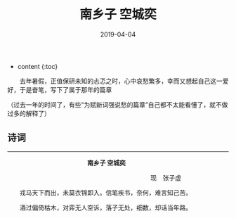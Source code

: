﻿---
layout: post
title:  "南乡子 空城奕"
date:   2019-04-04
categories: 其他
tag: 诗词画意
---

* content
{:toc}

&emsp;&emsp;去年暑假，正值保研未知的忐忑之时，心中哀愁繁多，幸而又想起自己这一爱好，于是奋笔，写下了属于那年的篇章

（过去一年的时间了，有些“为赋新词强说愁的篇章”自己都不太能看懂了，就不做过多的解释了）

## 诗词

----

&emsp;&emsp;&emsp;&emsp;&emsp;&emsp;&emsp;&emsp;&emsp;&emsp;&emsp;&emsp;&emsp;**南乡子 空城奕**

&emsp;&emsp;&emsp;&emsp;&emsp;&emsp;&emsp;&emsp;&emsp;&emsp;&emsp;&emsp;&emsp;&emsp;&emsp;&emsp;&emsp;&emsp;&emsp;&emsp;&emsp;&emsp;&emsp;
现&emsp;张子虚

&emsp;&emsp;戎马天下而出，未莫衣锦即入。信笔疾书，奈何，难言知己苦。

&emsp;&emsp;酒过偏倚枯木，对弈无人空诉，落子无处，细数，却话当年路。

&emsp;

&emsp;

